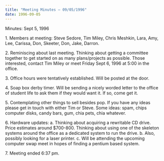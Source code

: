```yaml
---
title: "Meeting Minutes – 09/05/1996"
date: 1996-09-05
---
```

 </p><p>
Minutes:  Sept 5, 1996 </p><p>
1.  Members at meeting:  Steve Sedore, Tim Miley, Chris Meshkin, Lara,     Amy, Lee, Carissa, Don, Skeeter, Don, Jake, Darron.  </p><p>
2.  Reminiscing about last meeting. Thinking about getting a committee together     to get started on as many plans/projects as possible.  Those interested,     contact Tim Miley or meet Friday Sept 6, 1996 at 5:00 in the office. </p><p>
3.  Office hours were tentatively established.  Will be posted at the door. </p><p>
4.  Soap box derby timer.  Will be sending a nicely worded letter to the office     of student life to ask them if they would want it.     If so, come get it. </p><p>
5.  Contemplating other things to sell besides pop.  If you have any ideas     please get in touch with either Tim or Steve. Some ideas: spam, chips     computer disks, candy bars, gum, chia pets, chia whatever.  </p><p>
6.  Hardware updates:        a. Thinking about acquiring a rewritable CD drive.           Price estimates around $700-800.  Thinking about using one of the skeleton systems           around the office as a dedicated system to run the drive.        b. Also, possibly looking for a laser printer.        c. Will be attending the upcoming computer swap meet in hopes of finding a pentium based system. </p><p>
7.  Meeting ended 6:37 pm.  </p><p>
  </p>
